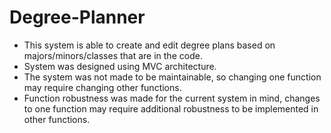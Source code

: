 # Degree-Planner
* This system is able to create and edit degree plans based on majors/minors/classes that are in the code.
* System was designed using MVC architecture.
* The system was not made to be maintainable, so changing one function may require changing other functions.
* Function robustness was made for the current system in mind, changes to one function may require additional robustness to be implemented in other functions.

